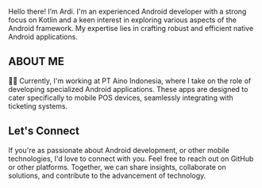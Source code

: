 Hello there! I’m Ardi. I'm an experienced Android developer with a strong focus on Kotlin and a keen interest in exploring various aspects of the Android framework. My expertise lies in crafting robust and efficient native Android applications.

## ABOUT ME
👨‍💻 Currently, I'm working at PT Aino Indonesia, where I take on the  role of developing specialized Android applications. These apps are designed to cater specifically to mobile POS devices, seamlessly integrating with ticketing systems.

## Let's Connect 
If you're as passionate about Android development, or other mobile technologies, I'd love to connect with you. Feel free to reach out on GitHub or other platforms. Together, we can share insights, collaborate on solutions, and contribute to the advancement of technology.
